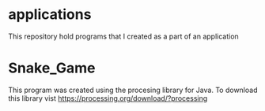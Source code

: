 # applications
This repository hold programs that I created as a part of an application

# Snake_Game
This program was created using the procesing library for Java.  To download this library vist https://processing.org/download/?processing
